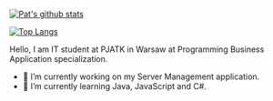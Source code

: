 
[![Pat's github stats](https://github-readme-stats.vercel.app/api?username=Zacer559&count_private=true&theme=tokyonight)](https://github.com/anuraghazra/github-readme-stats)

[![Top Langs](https://github-readme-stats.vercel.app/api/top-langs/?username=Zacer559&layout=compact&theme=tokyonight&langs_count=6)](https://github.com/anuraghazra/github-readme-stats)

Hello, 
I am IT student at PJATK in Warsaw at Programming Business Application specialization. 

- 🔭 I’m currently working on my Server Management application. 
- 🌱 I’m currently learning Java, JavaScript and C#. 
